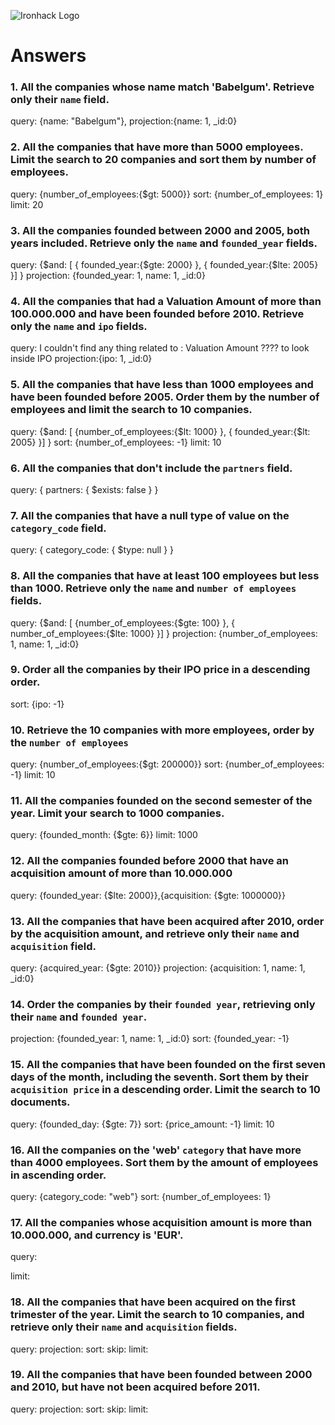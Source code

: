 ![Ironhack Logo](https://i.imgur.com/1QgrNNw.png)

# Answers

### 1. All the companies whose name match 'Babelgum'. Retrieve only their `name` field.

query: {name: "Babelgum"},
projection:{name: 1, _id:0}

### 2. All the companies that have more than 5000 employees. Limit the search to 20 companies and sort them by **number of employees**.

query: {number_of_employees:{$gt: 5000}}
sort: {number_of_employees: 1}
limit: 20

### 3. All the companies founded between 2000 and 2005, both years included. Retrieve only the `name` and `founded_year` fields.

query: {$and: [ { founded_year:{$gte: 2000} }, { founded_year:{$lte: 2005} }] }
projection: {founded_year: 1, name: 1, _id:0}


### 4. All the companies that had a Valuation Amount of more than 100.000.000 and have been founded before 2010. Retrieve only the `name` and `ipo` fields.

query: I couldn't find any thing related to : Valuation Amount ???? to look inside IPO
projection:{ipo: 1, _id:0}


### 5. All the companies that have less than 1000 employees and have been founded before 2005. Order them by the number of employees and limit the search to 10 companies.

query: {$and: [ {number_of_employees:{$lt: 1000} }, { founded_year:{$lt: 2005} }] }
sort: {number_of_employees: -1}
limit: 10

### 6. All the companies that don't include the `partners` field.

query: { partners: { $exists: false } }


### 7. All the companies that have a null type of value on the `category_code` field.

query: { category_code: { $type: null } }


### 8. All the companies that have at least 100 employees but less than 1000. Retrieve only the `name` and `number of employees` fields.

query: {$and: [ {number_of_employees:{$gte: 100} }, { number_of_employees:{$lte: 1000} }] }
projection: {number_of_employees: 1, name: 1, _id:0}


### 9. Order all the companies by their IPO price in a descending order.

sort: {ipo: -1}

### 10. Retrieve the 10 companies with more employees, order by the `number of employees`

query: {number_of_employees:{$gt: 200000}}
sort: {number_of_employees: -1}
limit: 10

### 11. All the companies founded on the second semester of the year. Limit your search to 1000 companies.

query: {founded_month: {$gte: 6}}
limit: 1000

### 12. All the companies founded before 2000 that have an acquisition amount of more than 10.000.000

query: {founded_year: {$lte: 2000}},{acquisition: {$gte: 1000000}}

### 13. All the companies that have been acquired after 2010, order by the acquisition amount, and retrieve only their `name` and `acquisition` field.

query: {acquired_year: {$gte: 2010}}
projection: {acquisition: 1, name: 1, _id:0}

### 14. Order the companies by their `founded year`, retrieving only their `name` and `founded year`.

projection: {founded_year: 1, name: 1, _id:0} 
sort: {founded_year: -1}


### 15. All the companies that have been founded on the first seven days of the month, including the seventh. Sort them by their `acquisition price` in a descending order. Limit the search to 10 documents.

query: {founded_day: {$gte: 7}} 
sort: {price_amount: -1}
limit: 10

### 16. All the companies on the 'web' `category` that have more than 4000 employees. Sort them by the amount of employees in ascending order.

query:  {category_code: "web"} 
sort: {number_of_employees: 1}

### 17. All the companies whose acquisition amount is more than 10.000.000, and currency is 'EUR'.

query: 


limit: 

### 18. All the companies that have been acquired on the first trimester of the year. Limit the search to 10 companies, and retrieve only their `name` and `acquisition` fields.

query: 
projection:
sort: 
skip: 
limit: 

### 19. All the companies that have been founded between 2000 and 2010, but have not been acquired before 2011.

query: 
projection:
sort: 
skip: 
limit: 
